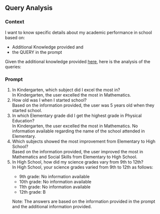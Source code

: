 ## Query Analysis
### Context
I want to know specific details about my academic performance in school based on:
* Additional Knowledge provided and
* the QUERY in the prompt


Given the additional knowledge provided [here](.ExtendedKownledgeDir), here is the analysis of the queries:

### Prompt
<ol>
  <li>In Kindergarten, which subject did I excel the most in?</li>
	  In Kindergarten, the user excelled the most in Mathematics.


  <li>How old was I when I started school?</li>
	  Based on the information provided, the user was 5 years old when they started school.


  <li>In which Elementary grade did I get the highest grade in Physical Education?</li>
	  In Kindergarten, the user excelled the most in Mathematics.
No information available regarding the name of the school attended in Elementary.


  <li>Which subjects showed the most improvement from Elementary to High School?</li>
	  Based on the information provided, the user improved the most in Mathematics and Social Skills from Elementary to High School.


  <li>In High School, how did my science grades vary from 9th to 12th?</li>
	  In High School, your science grades varied from 9th to 12th as follows:

* 9th grade: No information available
* 10th grade: No information available
* 11th grade: No information available
* 12th grade: B

Note: The answers are based on the information provided in the prompt and the additional information provided.


</ol>


